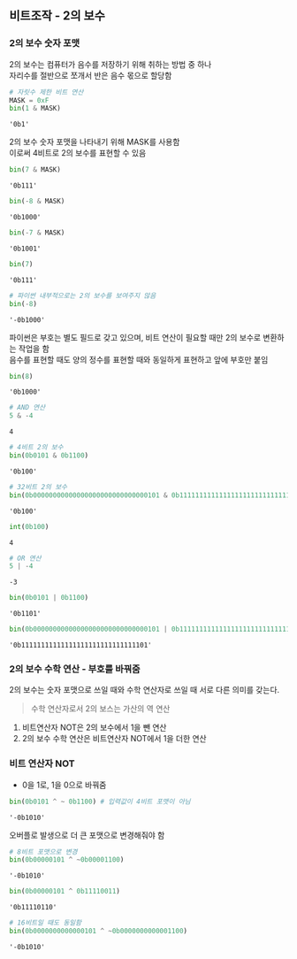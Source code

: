 ## **비트조작 - 2의 보수**
### **2의 보수 숫자 포맷**
2의 보수는 컴퓨터가 음수를 저장하기 위해 취하는 방법 중 하나   
자리수를 절반으로 쪼개서 반은 음수 몫으로 할당함


```python
# 자릿수 제한 비트 연산
MASK = 0xF
bin(1 & MASK)
```




    '0b1'



2의 보수 숫자 포맷을 나타내기 위해 MASK를 사용함   
이로써 4비트로 2의 보수를 표현할 수 있음


```python
bin(7 & MASK)
```




    '0b111'




```python
bin(-8 & MASK)
```




    '0b1000'




```python
bin(-7 & MASK)
```




    '0b1001'




```python
bin(7)
```




    '0b111'




```python
# 파이썬 내부적으로는 2의 보수를 보여주지 않음
bin(-8)
```




    '-0b1000'



파이썬은 부호는 별도 필드로 갖고 있으며, 비트 연산이 필요할 때만 2의 보수로 변환하는 작업을 함   
음수를 표현할 때도 양의 정수를 표현할 때와 동일하게 표현하고 앞에 부호만 붙임


```python
bin(8)
```




    '0b1000'




```python
# AND 연산
5 & -4
```




    4




```python
# 4비트 2의 보수
bin(0b0101 & 0b1100)
```




    '0b100'




```python
# 32비트 2의 보수
bin(0b00000000000000000000000000000101 & 0b11111111111111111111111111111100)
```




    '0b100'




```python
int(0b100)
```




    4




```python
# OR 연산
5 | -4
```




    -3




```python
bin(0b0101 | 0b1100)
```




    '0b1101'




```python
bin(0b00000000000000000000000000000101 | 0b11111111111111111111111111111100)
```




    '0b11111111111111111111111111111101'



### **2의 보수 수학 연산 - 부호를 바꿔줌**   
2의 보수는 숫자 포맷으로 쓰일 때와 수학 연산자로 쓰일 때 서로 다른 의미를 갖는다.    
> 수학 연산자로서 2의 보스는 가산의 역 연산
1. 비트연산자 NOT은 2의 보수에서 1을 뺀 연산
2. 2의 보수 수학 연산은 비트연산자 NOT에서 1을 더한 연산

### **비트 연산자 NOT**
- 0을 1로, 1을 0으로 바꿔줌


```python
bin(0b0101 ^ ~ 0b1100) # 입력값이 4비트 포맷이 아님
```




    '-0b1010'



오버플로 발생으로 더 큰 포맷으로 변경해줘야 함


```python
# 8비트 포맷으로 변경
bin(0b00000101 ^ ~0b00001100)
```




    '-0b1010'




```python
bin(0b00000101 ^ 0b11110011)
```




    '0b11110110'




```python
# 16비트일 때도 동일함
bin(0b0000000000000101 ^ ~0b0000000000001100)
```




    '-0b1010'


